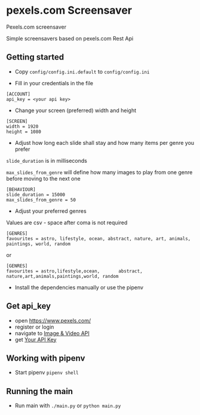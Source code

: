 # pexels.com Screensaver

Pexels.com screensaver

Simple screensavers based on pexels.com Rest Api

## Getting started

- Copy `config/config.ini.default` to `config/config.ini`

- Fill in your credentials in the file
```
[ACCOUNT]
api_key = <your api key>
```

- Change your screen (preferred) width and height
```
[SCREEN]
width = 1920
height = 1080
```

- Adjust how long each slide shall stay and how many items per genre you prefer

`slide_duration` is in milliseconds

`max_slides_from_genre` will define how many images to play from one genre before moving to the next one
```
[BEHAVIOUR]
slide_duration = 15000
max_slides_from_genre = 50
```

- Adjust your preferred genres

Values are csv - space after coma is not required
```
[GENRES]
favourites = astro, lifestyle, ocean, abstract, nature, art, animals, paintings, world, random
```
or
```
[GENRES]
favourites = astro,lifestyle,ocean,       abstract,        nature,art,animals,paintings,world, random
```

- Install the dependencies manually or use the pipenv

## Get api_key

- open https://www.pexels.com/
- register or login
- navigate to [Image & Video API](https://www.pexels.com/api/)
- get [Your API Key](https://www.pexels.com/api/new/)

## Working with pipenv

- Start pipenv
`pipenv shell`

## Running the main

- Run main with `./main.py` or `python main.py`
